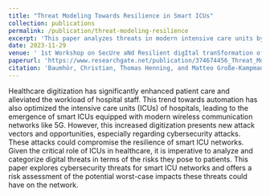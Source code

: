 ```yaml
---
title: "Threat Modeling Towards Resilience in Smart ICUs"
collection: publications
permalink: /publication/threat-modeling-resilience
excerpt: 'This paper analyzes threats in modern intensive care units by assessing risks and probabilities.'
date: 2023-11-29
venue: ' 1st Workshop on SecUre aNd Resilient digItal tranSformation of healthcarE co-located with the 35th Norwegian ICT Conference for Research and Education'
paperurl: 'https://www.researchgate.net/publication/374674456_Threat_Modeling_Towards_Resilience_in_Smart_ICUs'
citation: 'Baumhör, Christian, Thomas Henning, and Matteo Große-Kampmann. "Threat Modeling Towards Resilience in Smart ICUs.".'
---
```


Healthcare digitization has significantly enhanced patient care and alleviated the workload of hospital staff. This trend towards automation has also optimized the intensive care units (ICUs) of hospitals, leading to the emergence of smart ICUs equipped with modern wireless communication networks like 5G. However, this increased digitization presents new attack vectors and opportunities, especially regarding cybersecurity attacks. These attacks could compromise the resilience of smart ICU networks. Given the critical role of ICUs in healthcare, it is imperative to analyze and categorize digital threats in terms of the risks they pose to patients. This paper explores cybersecurity threats for smart ICU networks and offers a risk assessment of the potential worst-case impacts these threats could have on the network.
